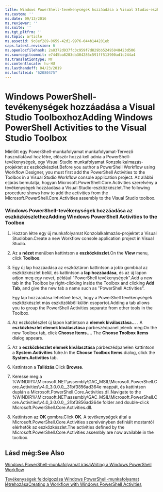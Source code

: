 ```yaml
---
title: Windows PowerShell-tevékenységek hozzáadása a Visual Studio-eszközkészlet |} A Microsoft Docs
ms.custom: ''
ms.date: 09/13/2016
ms.reviewer: ''
ms.suite: ''
ms.tgt_pltfrm: ''
ms.topic: article
ms.assetid: 9c8ef289-0659-42d1-9976-044b144201eb
caps.latest.revision: 6
ms.openlocfilehash: 2a8372d937fc3c959f7d829bb52495048423d506
ms.sourcegitcommit: e7445ba8203da304286c591ff513900ad1c244a4
ms.translationtype: MT
ms.contentlocale: hu-HU
ms.lasthandoff: 04/23/2019
ms.locfileid: "62080475"
---
```

# <a name="adding-windows-powershell-activities-to-the-visual-studio-toolbox"></a><span data-ttu-id="48262-102">Windows PowerShell-tevékenységek hozzáadása a Visual Studio Toolboxhoz</span><span class="sxs-lookup"><span data-stu-id="48262-102">Adding Windows PowerShell Activities to the Visual Studio Toolbox</span></span>

<span data-ttu-id="48262-103">Mielőtt egy PowerShell-munkafolyamat munkafolyamat-Tervező használatával hoz létre, először hozzá kell adnia a PowerShell-tevékenységek, egy Visual Studio munkafolyamat Konzolalkalmazás-projektet az eszközkészlet.</span><span class="sxs-lookup"><span data-stu-id="48262-103">Before you author a PowerShell Workflow using Workflow Designer, you must first add the PowerShell Activities to the Toolbox in a Visual Studio Workflow console application project.</span></span> <span data-ttu-id="48262-104">Az alábbi eljárás bemutatja, hogyan Microsoft.PowerShell.Core.Activities szerelvény a tevékenységek hozzáadása a Visual Studio-eszközkészlet.</span><span class="sxs-lookup"><span data-stu-id="48262-104">The following procedure shows how to add the activities from the Microsoft.PowerShell.Core.Activities assembly to the Visual Studio toolbox.</span></span>

### <a name="adding-windows-powershell-activities-to-the-toolbox"></a><span data-ttu-id="48262-105">Windows PowerShell-tevékenységek hozzáadása az eszközkészlethez</span><span class="sxs-lookup"><span data-stu-id="48262-105">Adding Windows PowerShell Activities to the Toolbox</span></span>

1. <span data-ttu-id="48262-106">Hozzon létre egy új munkafolyamat Konzolalkalmazás-projektet a Visual Studióban.</span><span class="sxs-lookup"><span data-stu-id="48262-106">Create a new Workflow console application project in Visual Studio.</span></span>

2. <span data-ttu-id="48262-107">Az a **nézet** menüben kattintson a **eszközkészlet**.</span><span class="sxs-lookup"><span data-stu-id="48262-107">On the **View** menu, click **Toolbox**.</span></span>

3. <span data-ttu-id="48262-108">Egy új lap hozzáadása az eszköztáron kattintson a jobb gombbal az eszközkészlet belül, és kattintson a **lap hozzáadása**, és az új lapon adjon meg egy nevet, például "PowerShell tevékenységek".</span><span class="sxs-lookup"><span data-stu-id="48262-108">Add a new tab in the Toolbox by right-clicking inside the Toolbox and clicking **Add Tab**, and give the new tab a name such as "PowerShell Activities".</span></span>

   <span data-ttu-id="48262-109">Egy lap hozzáadása lehetővé teszi, hogy a PowerShell tevékenységek eszközkészlet más eszközökből külön csoportot.</span><span class="sxs-lookup"><span data-stu-id="48262-109">Adding a tab allows you to group the PowerShell Activities separate from other tools in the Toolbox.</span></span>

4. <span data-ttu-id="48262-110">Az eszközkészlet új lapon kattintson a **elemek kiválasztása...** . A **eszközkészlet elemek kiválasztása** párbeszédpanel jelenik meg.</span><span class="sxs-lookup"><span data-stu-id="48262-110">On the new Toolbox tab, click **Choose Items...**. The **Choose Toolbox Items** dialog appears.</span></span>

5. <span data-ttu-id="48262-111">Az a **eszközkészlet elemek kiválasztása** párbeszédpanelen kattintson a **System.Activities** fülre.</span><span class="sxs-lookup"><span data-stu-id="48262-111">In the **Choose Toolbox Items** dialog, click the **System.Activities** tab.</span></span>

6. <span data-ttu-id="48262-112">Kattintson a **Tallózás**.</span><span class="sxs-lookup"><span data-stu-id="48262-112">Click **Browse**.</span></span>

7. <span data-ttu-id="48262-113">Keresse meg a %WINDIR%\Microsoft.NET\assembly\GAC_MSIL\Microsoft.PowerShell.Core.Activities\v4.0_3.0.0.0__31bf3856ad364e mappát, és kattintson duplán a Microsoft.PowerShell.Core.Activities.dll.</span><span class="sxs-lookup"><span data-stu-id="48262-113">Navigate to the %WINDIR%\Microsoft.NET\assembly\GAC_MSIL\Microsoft.PowerShell.Core.Activities\v4.0_3.0.0.0__31bf3856ad364e folder and double-click Microsoft.PowerShell.Core.Activities.dll.</span></span>

8. <span data-ttu-id="48262-114">Kattintson az **OK** gombra.</span><span class="sxs-lookup"><span data-stu-id="48262-114">Click **OK**.</span></span> <span data-ttu-id="48262-115">A tevékenységek által a Microsoft.PowerShell.Core.Activities szerelvényben definiált mostantól elérhetők az eszközkészlet.</span><span class="sxs-lookup"><span data-stu-id="48262-115">The activities defined by the Microsoft.PowerShell.Core.Activities assembly are now available in the toolbox.</span></span>

## <a name="see-also"></a><span data-ttu-id="48262-116">Lásd még:</span><span class="sxs-lookup"><span data-stu-id="48262-116">See Also</span></span>

[<span data-ttu-id="48262-117">Windows PowerShell-munkafolyamat írása</span><span class="sxs-lookup"><span data-stu-id="48262-117">Writing a Windows PowerShell Workflow</span></span>](./writing-a-windows-powershell-workflow.md)

[<span data-ttu-id="48262-118">Tevékenységek feldolgozása Windows PowerShell-munkafolyamat létrehozása</span><span class="sxs-lookup"><span data-stu-id="48262-118">Creating a Workflow with Windows PowerShell Activities</span></span>](./creating-a-workflow-with-windows-powershell-activities.md)